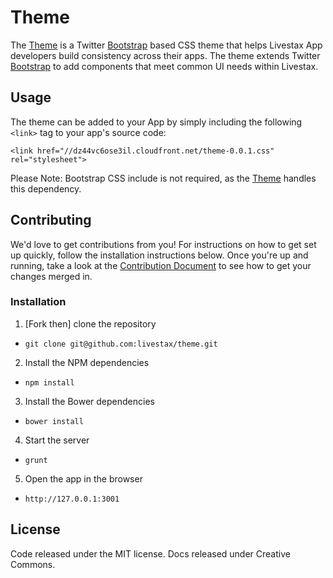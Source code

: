 # Theme

The [Theme] is a Twitter [Bootstrap] based CSS theme that helps Livestax App developers build consistency across their apps.
The theme extends Twitter [Bootstrap] to add components that meet common UI needs within Livestax.

## Usage

The theme can be added to your App by simply including the following `<link>` tag to your app's source code:

`<link href="//dz44vc6ose3il.cloudfront.net/theme-0.0.1.css" rel="stylesheet">`

Please Note: Bootstrap CSS include is not required, as the [Theme] handles this dependency.

## Contributing

We'd love to get contributions from you!
For instructions on how to get set up quickly, follow the installation instructions below.
Once you're up and running, take a look at the [Contribution Document](https://github.com/livestax/theme/blob/master/CONTRIBUTING.md) to see how to get your changes merged in.

### Installation

1. [Fork then] clone the repository
  * `git clone git@github.com:livestax/theme.git`
2. Install the NPM dependencies
  * `npm install`
3. Install the Bower dependencies
  * `bower install`
4. Start the server
  * `grunt`
5. Open the app in the browser
  * `http://127.0.0.1:3001`

## License

Code released under the MIT license. Docs released under Creative Commons.

[Bootstrap]: http://getbootstrap.com
[Theme]: http://livestax.github.io/theme
